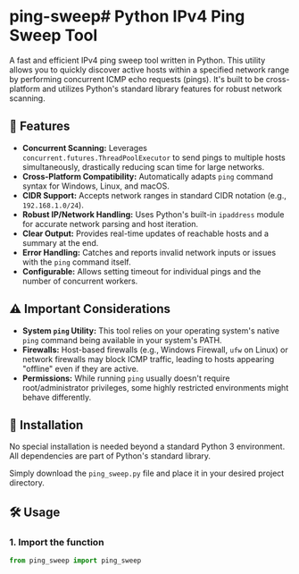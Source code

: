 # ping-sweep# Python IPv4 Ping Sweep Tool

A fast and efficient IPv4 ping sweep tool written in Python. This utility allows you to quickly discover active hosts within a specified network range by performing concurrent ICMP echo requests (pings). It's built to be cross-platform and utilizes Python's standard library features for robust network scanning.

## 🌟 Features

* **Concurrent Scanning:** Leverages `concurrent.futures.ThreadPoolExecutor` to send pings to multiple hosts simultaneously, drastically reducing scan time for large networks.
* **Cross-Platform Compatibility:** Automatically adapts `ping` command syntax for Windows, Linux, and macOS.
* **CIDR Support:** Accepts network ranges in standard CIDR notation (e.g., `192.168.1.0/24`).
* **Robust IP/Network Handling:** Uses Python's built-in `ipaddress` module for accurate network parsing and host iteration.
* **Clear Output:** Provides real-time updates of reachable hosts and a summary at the end.
* **Error Handling:** Catches and reports invalid network inputs or issues with the `ping` command itself.
* **Configurable:** Allows setting timeout for individual pings and the number of concurrent workers.

## ⚠️ Important Considerations

* **System `ping` Utility:** This tool relies on your operating system's native `ping` command being available in your system's PATH.
* **Firewalls:** Host-based firewalls (e.g., Windows Firewall, `ufw` on Linux) or network firewalls may block ICMP traffic, leading to hosts appearing "offline" even if they are active.
* **Permissions:** While running `ping` usually doesn't require root/administrator privileges, some highly restricted environments might behave differently.

## 🚀 Installation

No special installation is needed beyond a standard Python 3 environment. All dependencies are part of Python's standard library.

Simply download the `ping_sweep.py` file and place it in your desired project directory.

## 🛠️ Usage

### 1. Import the function

```python
from ping_sweep import ping_sweep
